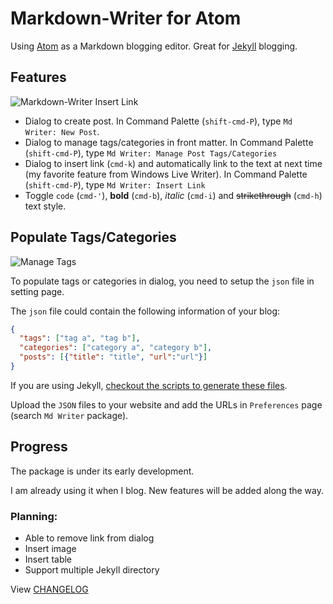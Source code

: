 # Markdown-Writer for Atom

Using [Atom](https://atom.io/) as a Markdown blogging editor. Great for [Jekyll](http://jekyllrb.com/) blogging.

## Features

![Markdown-Writer Insert Link](http://i.imgur.com/c8dVXWQ.png)

- Dialog to create post.
  In Command Palette (`shift-cmd-P`), type `Md Writer: New Post`.
- Dialog to manage tags/categories in front matter.
  In Command Palette (`shift-cmd-P`), type `Md Writer: Manage Post Tags/Categories`
- Dialog to insert link (`cmd-k`) and automatically link to the text at next time (my favorite feature from Windows Live Writer).
  In Command Palette (`shift-cmd-P`), type `Md Writer: Insert Link`
- Toggle `code` (`cmd-'`), **bold** (`cmd-b`), _italic_ (`cmd-i`) and ~~strikethrough~~ (`cmd-h`) text style.

## Populate Tags/Categories

![Manage Tags](http://i.imgur.com/amt2m0Y.png)

To populate tags or categories in dialog, you need to setup the `json` file in setting page.

The `json` file could contain the following information of your blog:

```json
{
  "tags": ["tag a", "tag b"],
  "categories": ["category a", "category b"],
  "posts": [{"title": "title", "url":"url"}]
}
```

If you are using Jekyll, [checkout the scripts to generate these files](https://gist.github.com/fe127356bcf8c07ae1fb.git).

Upload the `JSON` files to your website and add the URLs in `Preferences` page (search `Md Writer` package).

## Progress

The package is under its early development.

I am already using it when I blog. New features will be added along the way.

### Planning:

- Able to remove link from dialog
- Insert image
- Insert table
- Support multiple Jekyll directory

View [CHANGELOG](https://github.com/zhuochun/md-writer/blob/master/CHANGELOG.md)
